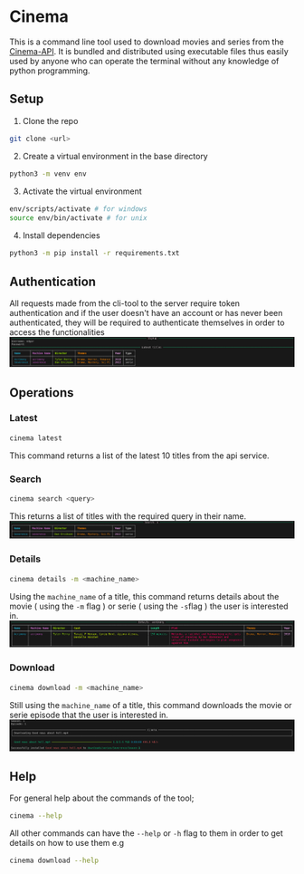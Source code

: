 # Cinema
This is a command line tool used to download movies and series from the [Cinema-API](https://github.com/edgarmuyomba/cinemaAPI). It is bundled and distributed using executable files thus easily used by anyone who can operate the terminal without any knowledge of python programming.

## Setup
1. Clone the repo
```bash
git clone <url>
```
2. Create a virtual environment in the base directory
```bash 
python3 -m venv env
```
3. Activate the virtual environment
```bash
env/scripts/activate # for windows
source env/bin/activate # for unix
```
4. Install dependencies
```bash
python3 -m pip install -r requirements.txt
```

## Authentication
All requests made from the cli-tool to the server require token authentication and if the user doesn't have an account or has never been authenticated, they will be required to authenticate themselves in order to access the functionalities
![auth_require](./screenshots/auth_require.png)

## Operations
### Latest
```bash
cinema latest
```
This command returns a list of the latest 10 titles from the api service.
### Search
```bash
cinema search <query>
```
This returns a list of titles with the required query in their name.
![latest](./screenshots/search.png)
### Details
```bash
cinema details -m <machine_name>
```
Using the `machine_name` of a title, this command returns details about the movie ( using the `-m` flag ) or serie ( using the `-s`flag ) the user is interested in.
![details](./screenshots/details.png)
### Download
```bash
cinema download -m <machine_name>
```
Still using the `machine_name` of a title, this command downloads the movie or serie episode that the user is interested in.
![download](./screenshots/download.png)
## Help
For general help about the commands of the tool;
```bash
cinema --help
```
All other commands can have the `--help` or `-h` flag to them in order to get details on how to use them e.g
```bash
cinema download --help
```